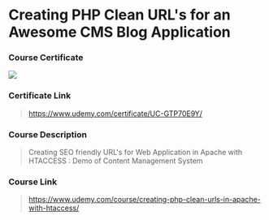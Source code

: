# Creating PHP Clean URL's for an Awesome CMS Blog Application

### Course Certificate
![](https://udemy-certificate.s3.amazonaws.com/image/UC-GTP70E9Y.jpg?l=null)

### Certificate Link
> https://www.udemy.com/certificate/UC-GTP70E9Y/

### Course Description
> Creating SEO friendly URL's for Web Application in Apache with HTACCESS : Demo of Content Management System

### Course Link
> https://www.udemy.com/course/creating-php-clean-urls-in-apache-with-htaccess/
